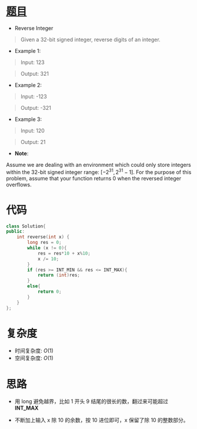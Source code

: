 # [题目](https://leetcode.com/problems/reverse-integer/)

* Reverse Integer

> Given a 32-bit signed integer, reverse digits of an integer.

* Example 1:

> Input: 123

> Output: 321

* Example 2:

>Input: -123

> Output: -321

* Example 3:

> Input: 120

> Output: 21

* **Note**:
    
Assume we are dealing with an environment which could only store integers within the 32-bit signed integer range: $[−2^{31},  2^{31} − 1]$. For the purpose of this problem, assume that your function returns 0 when the reversed integer overflows.


# 代码

```cpp
class Solution{
public:
    int reverse(int x) {
        long res = 0;
        while (x != 0){
            res = res*10 + x%10;
            x /= 10;
        }
        if (res >= INT_MIN && res <= INT_MAX){
            return (int)res;
        }
        else{
            return 0;
        }
    }
};
```

# 复杂度
* 时间复杂度: $O(1)$
* 空间复杂度: $O(1)$

# 思路
* 用 long 避免越界，比如 1 开头 9 结尾的很长的数，翻过来可能超过 **INT_MAX**

* 不断加上输入 x 除 10 的余数，按 10 进位即可，x 保留了除 10 的整数部分。
